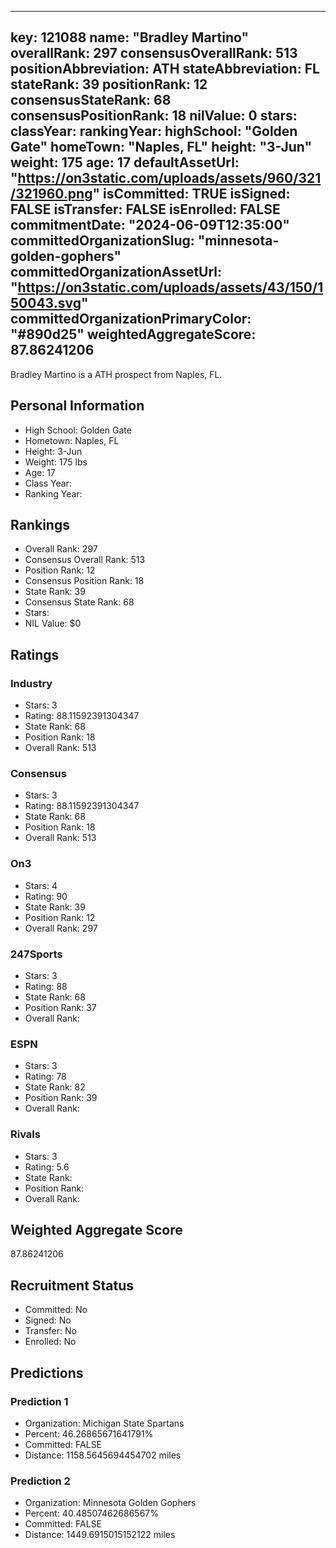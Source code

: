 ---
  key: 121088
  name: "Bradley Martino"
  overallRank: 297
  consensusOverallRank: 513
  positionAbbreviation: ATH
  stateAbbreviation: FL
  stateRank: 39
  positionRank: 12
  consensusStateRank: 68
  consensusPositionRank: 18
  nilValue: 0
  stars: 
  classYear: 
  rankingYear: 
  highSchool: "Golden Gate"
  homeTown: "Naples, FL"
  height: "3-Jun"
  weight: 175
  age: 17
  defaultAssetUrl: "https://on3static.com/uploads/assets/960/321/321960.png"
  isCommitted: TRUE
  isSigned: FALSE
  isTransfer: FALSE
  isEnrolled: FALSE
  commitmentDate: "2024-06-09T12:35:00"
  committedOrganizationSlug: "minnesota-golden-gophers"
  committedOrganizationAssetUrl: "https://on3static.com/uploads/assets/43/150/150043.svg"
  committedOrganizationPrimaryColor: "#890d25"
  weightedAggregateScore: 87.86241206
  ---
  
  Bradley Martino is a ATH prospect from Naples, FL.
  
  ## Personal Information
  - High School: Golden Gate
  - Hometown: Naples, FL
  - Height: 3-Jun
  - Weight: 175 lbs
  - Age: 17
  - Class Year: 
  - Ranking Year: 
  
  ## Rankings
  - Overall Rank: 297
  - Consensus Overall Rank: 513
  - Position Rank: 12
  - Consensus Position Rank: 18
  - State Rank: 39
  - Consensus State Rank: 68
  - Stars: 
  - NIL Value: $0
  
  ## Ratings
  
  ### Industry
  - Stars: 3
  - Rating: 88.11592391304347
  - State Rank: 68
  - Position Rank: 18
  - Overall Rank: 513
  
  ### Consensus
  - Stars: 3
  - Rating: 88.11592391304347
  - State Rank: 68
  - Position Rank: 18
  - Overall Rank: 513
  
  ### On3
  - Stars: 4
  - Rating: 90
  - State Rank: 39
  - Position Rank: 12
  - Overall Rank: 297
  
  ### 247Sports
  - Stars: 3
  - Rating: 88
  - State Rank: 68
  - Position Rank: 37
  - Overall Rank: 
  
  ### ESPN
  - Stars: 3
  - Rating: 78
  - State Rank: 82
  - Position Rank: 39
  - Overall Rank: 
  
  ### Rivals
  - Stars: 3
  - Rating: 5.6
  - State Rank: 
  - Position Rank: 
  - Overall Rank: 
  
  ## Weighted Aggregate Score
  87.86241206
  
  ## Recruitment Status
  - Committed: No
  - Signed: No
  - Transfer: No
  - Enrolled: No
  
  
  
  ## Predictions
  
  ### Prediction 1
  - Organization: Michigan State Spartans
  - Percent: 46.26865671641791%
  - Committed: FALSE
  - Distance: 1158.5645694454702 miles
  
  ### Prediction 2
  - Organization: Minnesota Golden Gophers
  - Percent: 40.48507462686567%
  - Committed: FALSE
  - Distance: 1449.6915015152122 miles
  